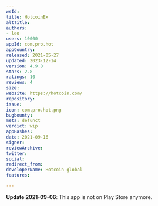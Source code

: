 ```yaml
---
wsId: 
title: HotcoinEx
altTitle: 
authors:
- leo
users: 10000
appId: com.pro.hot
appCountry: 
released: 2021-05-27
updated: 2023-12-14
version: 4.9.8
stars: 2.8
ratings: 10
reviews: 4
size: 
website: https://hotcoin.com/
repository: 
issue: 
icon: com.pro.hot.png
bugbounty: 
meta: defunct
verdict: wip
appHashes: 
date: 2021-09-16
signer: 
reviewArchive: 
twitter: 
social: 
redirect_from: 
developerName: Hotcoin global
features: 

---
```


**Update 2021-09-06**: This app is not on Play Store anymore.
